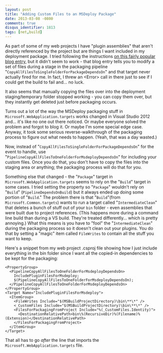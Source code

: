 ```yaml
---
layout: post
title: "Adding Custom Files to an MSDeploy Package"
date: 2013-03-08 -0800
comments: true
disqus_identifier: 1813
tags: [net,build]
---
```

As part of some of my web projects I have "plugin assemblies" that
aren't directly referenced by the project but are things I want included
in my deployment package. I tried following the instructions [on this
fairly popular blog
entry](http://sedodream.com/2010/05/01/WebDeploymentToolMSDeployBuildPackageIncludingExtraFilesOrExcludingSpecificFiles.aspx),
but it didn't seem to work - that blog entry tells you to modify a set
of files during a stage in the packaging pipeline
"`CopyAllFilesToSingleFolderForPackageDependsOn`" and that target never
actually fired for me. In fact, I threw an \<Error\> call in there just
to see if I could get the build to fail and… no luck.

It also seems that manually copying the files over into the deployment
staging/temporary folder stopped working - you can copy them over, but
they instantly get deleted just before packaging occurs.

Turns out a lot of the way the MSDeploy packaging stuff in
`Microsoft.WebApplication.targets` works changed in Visual Studio 2012
and… it's like no one out there noticed. Or maybe everyone solved the
problem and forgot to blog it. Or maybe I'm some special edge case.
Anyway, it took some serious reverse-walkthrough of the packaging
process to figure out what needs to happen. (Yeah, that was a day
wasted.)

Now, instead of "`CopyAllFilesToSingleFolderForPackageDependsOn`" for
the event to handle, use
"`PipelineCopyAllFilesToOneFolderForMsdeployDependsOn`" for including
your custom files. Once you do that, you don't have to copy the files
into the staging area or anything; the packaging process will do that
for you.

Something else that changed - the "`Package`" target in
`Microsoft.WebApplication.targets` seems to rely on the "`Build`" target
in some cases. I tried setting the property so "`Package`" wouldn't rely
on "`Build`" (`PipelineDependsOnBuild`) but it always ended up doing
some portion of "`Build`." The problem there is that "`Build`"(from
`Microsoft.Common.targets`) wants to run a target called
"`IntermediateClean`" that deletes a bunch of stuff out of your `bin`
folder - even assemblies that were built due to project references.
(This happens more during a command line build than during a VS build.
They're treated differently… which is pretty annoying.) What this means
is you have to "fool" the "`IntermediateClean`" during the packaging
process so it doesn't clean out your plugins. You do that by setting a
"magic" item called `FileWrites` to contain all the stuff you want to
keep.

Here's a snippet from my web project .csproj file showing how I just
include everything in the bin folder since I want all the copied-in
dependencies to be kept for the packaging:

    <PropertyGroup>
      <PipelineCopyAllFilesToOneFolderForMsdeployDependsOn>
        IncludePluginFilesForMsdeploy;
        $(PipelineCopyAllFilesToOneFolderForMsdeployDependsOn);
      </PipelineCopyAllFilesToOneFolderForMsdeployDependsOn>
    </PropertyGroup>
    <Target Name="IncludePluginFilesForMsdeploy">
      <ItemGroup>
        <FileWrites Include="$(MSBuildProjectDirectory)\bin\**\*" />
        <_CustomFiles Include="$(MSBuildProjectDirectory)\bin\**\*" />
        <FilesForPackagingFromProject Include="%(_CustomFiles.Identity)">
          <DestinationRelativePath>bin\%(RecursiveDir)%(Filename)%(Extension)</DestinationRelativePath>
        </FilesForPackagingFromProject>
      </ItemGroup>
    </Target>

That all has to go *after* the line that imports the
`Microsoft.WebApplication.targets` file.


